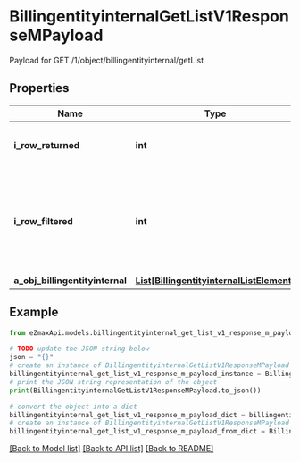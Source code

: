 # BillingentityinternalGetListV1ResponseMPayload

Payload for GET /1/object/billingentityinternal/getList

## Properties

Name | Type | Description | Notes
------------ | ------------- | ------------- | -------------
**i_row_returned** | **int** | The number of rows returned | 
**i_row_filtered** | **int** | The number of rows matching your filters (if any) or the total number of rows | 
**a_obj_billingentityinternal** | [**List[BillingentityinternalListElement]**](BillingentityinternalListElement.md) |  | 

## Example

```python
from eZmaxApi.models.billingentityinternal_get_list_v1_response_m_payload import BillingentityinternalGetListV1ResponseMPayload

# TODO update the JSON string below
json = "{}"
# create an instance of BillingentityinternalGetListV1ResponseMPayload from a JSON string
billingentityinternal_get_list_v1_response_m_payload_instance = BillingentityinternalGetListV1ResponseMPayload.from_json(json)
# print the JSON string representation of the object
print(BillingentityinternalGetListV1ResponseMPayload.to_json())

# convert the object into a dict
billingentityinternal_get_list_v1_response_m_payload_dict = billingentityinternal_get_list_v1_response_m_payload_instance.to_dict()
# create an instance of BillingentityinternalGetListV1ResponseMPayload from a dict
billingentityinternal_get_list_v1_response_m_payload_from_dict = BillingentityinternalGetListV1ResponseMPayload.from_dict(billingentityinternal_get_list_v1_response_m_payload_dict)
```
[[Back to Model list]](../README.md#documentation-for-models) [[Back to API list]](../README.md#documentation-for-api-endpoints) [[Back to README]](../README.md)


